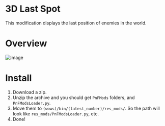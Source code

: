 # 3D Last Spot
This modification displays the last position of enemies in the world.

# Overview
![image](https://github.com/AndrewTaro/ThreeDimentionalLastSpot/assets/36262823/b90f108b-e264-4320-9150-9f9d54152e3b)

# Install
1. Download a zip.
2. Unzip the archive and you should get `PnFMods` folders, and `PnFModsLoader.py`.
3. Move them to `(wows)/bin/(latest_number)/res_mods/`. So the path will look like `res_mods/PnFModsLoader.py`, etc.
4. Done!
